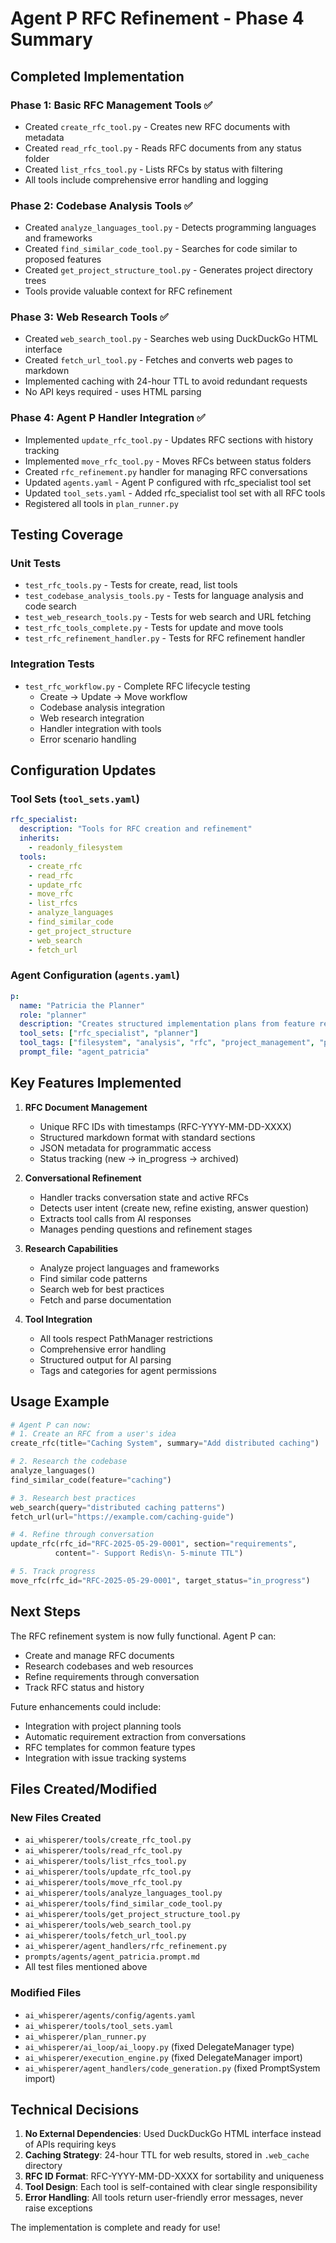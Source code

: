 # Agent P RFC Refinement - Phase 4 Summary

## Completed Implementation

### Phase 1: Basic RFC Management Tools ✅
- Created `create_rfc_tool.py` - Creates new RFC documents with metadata
- Created `read_rfc_tool.py` - Reads RFC documents from any status folder
- Created `list_rfcs_tool.py` - Lists RFCs by status with filtering
- All tools include comprehensive error handling and logging

### Phase 2: Codebase Analysis Tools ✅
- Created `analyze_languages_tool.py` - Detects programming languages and frameworks
- Created `find_similar_code_tool.py` - Searches for code similar to proposed features
- Created `get_project_structure_tool.py` - Generates project directory trees
- Tools provide valuable context for RFC refinement

### Phase 3: Web Research Tools ✅
- Created `web_search_tool.py` - Searches web using DuckDuckGo HTML interface
- Created `fetch_url_tool.py` - Fetches and converts web pages to markdown
- Implemented caching with 24-hour TTL to avoid redundant requests
- No API keys required - uses HTML parsing

### Phase 4: Agent P Handler Integration ✅
- Implemented `update_rfc_tool.py` - Updates RFC sections with history tracking
- Implemented `move_rfc_tool.py` - Moves RFCs between status folders
- Created `rfc_refinement.py` handler for managing RFC conversations
- Updated `agents.yaml` - Agent P configured with rfc_specialist tool set
- Updated `tool_sets.yaml` - Added rfc_specialist tool set with all RFC tools
- Registered all tools in `plan_runner.py`

## Testing Coverage

### Unit Tests
- `test_rfc_tools.py` - Tests for create, read, list tools
- `test_codebase_analysis_tools.py` - Tests for language analysis and code search
- `test_web_research_tools.py` - Tests for web search and URL fetching
- `test_rfc_tools_complete.py` - Tests for update and move tools
- `test_rfc_refinement_handler.py` - Tests for RFC refinement handler

### Integration Tests
- `test_rfc_workflow.py` - Complete RFC lifecycle testing
  - Create → Update → Move workflow
  - Codebase analysis integration
  - Web research integration
  - Handler integration with tools
  - Error scenario handling

## Configuration Updates

### Tool Sets (`tool_sets.yaml`)
```yaml
rfc_specialist:
  description: "Tools for RFC creation and refinement"
  inherits:
    - readonly_filesystem
  tools:
    - create_rfc
    - read_rfc
    - update_rfc
    - move_rfc
    - list_rfcs
    - analyze_languages
    - find_similar_code
    - get_project_structure
    - web_search
    - fetch_url
```

### Agent Configuration (`agents.yaml`)
```yaml
p:
  name: "Patricia the Planner"
  role: "planner"
  description: "Creates structured implementation plans from feature requests, starting with RFC refinement"
  tool_sets: ["rfc_specialist", "planner"]
  tool_tags: ["filesystem", "analysis", "rfc", "project_management", "planning"]
  prompt_file: "agent_patricia"
```

## Key Features Implemented

1. **RFC Document Management**
   - Unique RFC IDs with timestamps (RFC-YYYY-MM-DD-XXXX)
   - Structured markdown format with standard sections
   - JSON metadata for programmatic access
   - Status tracking (new → in_progress → archived)

2. **Conversational Refinement**
   - Handler tracks conversation state and active RFCs
   - Detects user intent (create new, refine existing, answer question)
   - Extracts tool calls from AI responses
   - Manages pending questions and refinement stages

3. **Research Capabilities**
   - Analyze project languages and frameworks
   - Find similar code patterns
   - Search web for best practices
   - Fetch and parse documentation

4. **Tool Integration**
   - All tools respect PathManager restrictions
   - Comprehensive error handling
   - Structured output for AI parsing
   - Tags and categories for agent permissions

## Usage Example

```python
# Agent P can now:
# 1. Create an RFC from a user's idea
create_rfc(title="Caching System", summary="Add distributed caching")

# 2. Research the codebase
analyze_languages()
find_similar_code(feature="caching")

# 3. Research best practices
web_search(query="distributed caching patterns")
fetch_url(url="https://example.com/caching-guide")

# 4. Refine through conversation
update_rfc(rfc_id="RFC-2025-05-29-0001", section="requirements", 
          content="- Support Redis\n- 5-minute TTL")

# 5. Track progress
move_rfc(rfc_id="RFC-2025-05-29-0001", target_status="in_progress")
```

## Next Steps

The RFC refinement system is now fully functional. Agent P can:
- Create and manage RFC documents
- Research codebases and web resources
- Refine requirements through conversation
- Track RFC status and history

Future enhancements could include:
- Integration with project planning tools
- Automatic requirement extraction from conversations
- RFC templates for common feature types
- Integration with issue tracking systems

## Files Created/Modified

### New Files Created
- `ai_whisperer/tools/create_rfc_tool.py`
- `ai_whisperer/tools/read_rfc_tool.py`
- `ai_whisperer/tools/list_rfcs_tool.py`
- `ai_whisperer/tools/update_rfc_tool.py`
- `ai_whisperer/tools/move_rfc_tool.py`
- `ai_whisperer/tools/analyze_languages_tool.py`
- `ai_whisperer/tools/find_similar_code_tool.py`
- `ai_whisperer/tools/get_project_structure_tool.py`
- `ai_whisperer/tools/web_search_tool.py`
- `ai_whisperer/tools/fetch_url_tool.py`
- `ai_whisperer/agent_handlers/rfc_refinement.py`
- `prompts/agents/agent_patricia.prompt.md`
- All test files mentioned above

### Modified Files
- `ai_whisperer/agents/config/agents.yaml`
- `ai_whisperer/tools/tool_sets.yaml`
- `ai_whisperer/plan_runner.py`
- `ai_whisperer/ai_loop/ai_loopy.py` (fixed DelegateManager type)
- `ai_whisperer/execution_engine.py` (fixed DelegateManager import)
- `ai_whisperer/agent_handlers/code_generation.py` (fixed PromptSystem import)

## Technical Decisions

1. **No External Dependencies**: Used DuckDuckGo HTML interface instead of APIs requiring keys
2. **Caching Strategy**: 24-hour TTL for web results, stored in `.web_cache` directory
3. **RFC ID Format**: RFC-YYYY-MM-DD-XXXX for sortability and uniqueness
4. **Tool Design**: Each tool is self-contained with clear single responsibility
5. **Error Handling**: All tools return user-friendly error messages, never raise exceptions

The implementation is complete and ready for use!